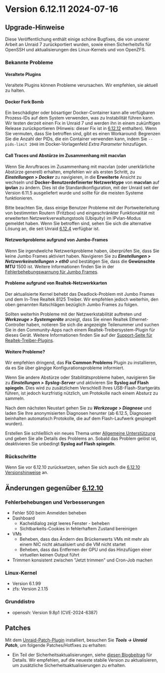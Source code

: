 # Version 6.12.11 2024-07-16

## Upgrade-Hinweise

Diese Veröffentlichung enthält einige schöne Bugfixes, die von unserer Arbeit an Unraid 7 zurückportiert wurden, sowie einen Sicherheitsfix für OpenSSH und
aktualisierungen des Linux-Kernels und von OpenZFS.

### Bekannte Probleme

#### Veraltete Plugins

Veraltete Plugins können Probleme verursachen. Wir empfehlen, sie aktuell zu halten.

#### Docker Fork Bomb

Ein beschädigter oder bösartiger Docker-Container kann alle verfügbaren Prozess-IDs auf dem System verwenden, was zu Instabilität führen kann. Wir testen derzeit einen Fix in Unraid 7 und werden ihn in einem zukünftigen Release zurückportieren (Hinweis: dieser Fix ist in [6.12.12](6.12.12.md) enthalten). Wenn Sie vermuten, dass Sie betroffen sind, gibt es einen Workaround: Begrenzen Sie die Anzahl der PIDs, die ein Container verwenden kann, indem Sie `--pids-limit 2048` im Docker-Vorlagenfeld *Extra Parameter* hinzufügen.

#### Call Traces und Abstürze im Zusammenhang mit macvlan

Wenn Sie Anruftraces im Zusammenhang mit macvlan (oder unerklärliche Abstürze generell) erhalten, empfehlen wir als ersten Schritt, zu ***Einstellungen > Docker*** zu navigieren, in die **Erweiterte** Ansicht zu wechseln und **Docker-Benutzerdefinierter Netzwerktype** von **macvlan** auf **ipvlan** zu ändern. Dies ist die Standardkonfiguration, mit der Unraid seit der Version 6.11.5 ausgeliefert wurde und sollte für die meisten Systeme funktionieren.

Bitte beachten Sie, dass einige Benutzer Probleme mit der Portweiterleitung von bestimmten Routern (Fritzbox) und eingeschränkter Funktionalität mit erweiterten Netzwerkverwaltungstools (Ubiquity) im IPvlan-Modus gemeldet haben. Wenn Sie betroffen sind, sehen Sie sich die alternative Lösung an, die seit Unraid [6.12.4](6.12.4.md#fix-for-macvlan-call-traces) verfügbar ist.

#### Netzwerkprobleme aufgrund von Jumbo-Frames

Wenn Sie irgendwelche Netzwerkprobleme haben, überprüfen Sie, dass Sie keine Jumbo Frames aktiviert haben. Navigieren Sie zu ***Einstellungen > Netzwerkeinstellungen > eth0*** und bestätigen Sie, dass die **Gewünschte MTU** 1500 ist. Weitere Informationen finden Sie in der [Fehlerbehebungswarnung für Jumbo Frames](https://forums.unraid.net/topic/120220-fix-common-problems-more-information/page/2/#comment-1167702).

#### Probleme aufgrund von Realtek-Netzwerkkarten

Der aktualisierte Kernel behebt das Deadlock-Problem mit Jumbo Frames und dem In-Tree Realtek 8125 Treiber. Wir empfehlen jedoch weiterhin, den oben genannten Ratschlägen bezüglich Jumbo Frames zu folgen.

Sollten weiterhin Probleme mit der Netzwerkstabilität auftreten und ***Werkzeuge > Systemgeräte*** anzeigt, dass Sie einen Realtek Ethernet-Controller haben, notieren Sie sich die angezeigte Teilenummer und suchen Sie in den Community-Apps nach einem Realtek-Treibersystem-Plugin für dieses Gerät. Weitere Informationen finden Sie auf der [Support-Seite für Realtek-Treiber-Plugins](https://forums.unraid.net/topic/141349-plugin-realtek-r8125-r8168-and-r81526-drivers/).

#### Weitere Probleme?

Wir empfehlen dringend, das **Fix Common Problems** Plugin zu installieren, da es Sie über gängige Konfigurationsprobleme informiert.

Wenn Sie andere Abstürze oder Stabilitätsprobleme haben, navigieren Sie zu ***Einstellungen > Syslog-Server*** und aktivieren Sie **Syslog auf Flash spiegeln**. Dies wird zu zusätzlichem Verschleiß Ihres USB-Flash-Startgeräts führen, ist jedoch kurzfristig nützlich, um Protokolle nach einem Absturz zu sammeln.

Nach dem nächsten Neustart gehen Sie zu ***Werkzeuge > Diagnose*** und laden Sie Ihre anonymisierten Diagnosen herunter (ab 6.12.5,
Diagnosen beinhalten automatisch Protokolle, die auf dem Flash-Laufwerk gespiegelt wurden).

Erstellen Sie schließlich ein neues Thema unter [Allgemeine Unterstützung](https://forums.unraid.net/forum/55-general-support/) und geben Sie alle Details des Problems an. Sobald das Problem gelöst ist, deaktivieren Sie unbedingt **Syslog auf Flash spiegeln**.

### Rückschritte

Wenn Sie vor 6.12.10 zurücksetzen, sehen Sie sich auch die [6.12.10 Versionshinweise](6.12.10.md#rolling-back) an.

## Änderungen gegenüber [6.12.10](6.12.10.md)

### Fehlerbehebungen und Verbesserungen

- Fehler 500 beim Anmelden beheben
- Dashboard
  - Kacheldialog zeigt leeres Fenster - beheben
  - Sichtbarkeits-Cookies in fehlerhaftem Zustand bereinigen
- VMs
  - Beheben, dass das Ändern des Brückenwerts VMs mit mehr als einem NIC nicht aktualisiert und die VM nicht startet
  - Beheben, dass das Entfernen der GPU und das Hinzufügen einer virtuellen keinen Output führt
- Trimmen konsistent zwischen "Jetzt trimmen" und Cron-Job machen

### Linux-Kernel

- Version 6.1.99
- zfs: Version 2.1.15

### Grunddistro

- openssh: Version 9.8p1 (CVE-2024-6387)

## Patches

Mit dem [Unraid-Patch-Plugin](https://forums.unraid.net/topic/185560-unraid-patch-plugin/) installiert, besuchen Sie ***Tools → Unraid Patch***, um folgende Patches/Hotfixes zu erhalten:

- Ein Teil der Sicherheitsaktualisierungen, siehe [diesen Blogbeitrag](https://unraid.net/blog/cvd) für Details. Wir empfehlen, auf die neueste stabile Version zu aktualisieren, um zusätzliche Sicherheitsaktualisierungen zu erhalten.
